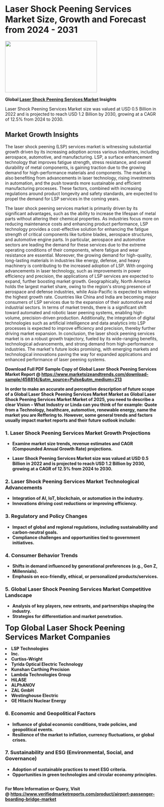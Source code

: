 <H1>Laser Shock Peening Services Market Size, Growth and Forecast from 2024 - 2031</H1><img class="aligncenter size-medium wp-image-584254" src="https://thirdeyenews.in/wp-content/uploads/2024/09/Global-Market-Research-300x168.jpeg" alt="" width="300" height="168" /><p><strong>Global&nbsp;<a href="https://www.marketsizeandtrends.com/download-sample/458814/&amp;utm_source=Pulse&amp;utm_medium=213">Laser Shock Peening Services Market</a> Insights</strong></p><p>Laser Shock Peening Services Market size was valued at USD 0.5 Billion in 2022 and is projected to reach USD 1.2 Billion by 2030, growing at a CAGR of 12.5% from 2024 to 2030.</p><p><h2>Market Growth Insights</h2> <p>The laser shock peening (LSP) services market is witnessing substantial growth driven by its increasing adoption across various industries, including aerospace, automotive, and manufacturing. LSP, a surface enhancement technology that improves fatigue strength, stress resistance, and overall durability of metal components, is gaining traction due to the growing demand for high-performance materials and components. The market is also benefiting from advancements in laser technology, rising investments in automation, and the push towards more sustainable and efficient manufacturing processes. These factors, combined with increasing regulations around product longevity and safety standards, are expected to propel the demand for LSP services in the coming years.</p> <p><strong></strong></p> <p>The laser shock peening services market is primarily driven by its significant advantages, such as the ability to increase the lifespan of metal parts without altering their chemical properties. As industries focus more on reducing maintenance costs and enhancing product performance, LSP technology provides a cost-effective solution for enhancing the fatigue strength of critical components like turbine blades, aerospace structures, and automotive engine parts. In particular, aerospace and automotive sectors are leading the demand for these services due to the extreme operating conditions of their components, where fatigue and wear resistance are essential. Moreover, the growing demand for high-quality, long-lasting materials in industries like energy, defense, and heavy machinery is contributing to the increased adoption of LSP. With ongoing advancements in laser technology, such as improvements in power efficiency and precision, the applications of LSP services are expected to expand, further boosting market growth. Geographically, North America holds the largest market share, owing to the region's strong presence of aerospace and defense industries, while Asia-Pacific is expected to witness the highest growth rate. Countries like China and India are becoming major consumers of LSP services due to the expansion of their automotive and industrial sectors. In terms of market trends, there is a significant shift toward automated and robotic laser peening systems, enabling high-volume, precision-driven production. Additionally, the integration of digital technologies such as artificial intelligence and data analytics into LSP processes is expected to improve efficiency and precision, thereby further driving market expansion. In conclusion, the laser shock peening services market is on a robust growth trajectory, fueled by its wide-ranging benefits, technological advancements, and strong demand from high-performance industries. The market's future looks promising, with emerging markets and technological innovations paving the way for expanded applications and enhanced performance of laser peening systems.</p> <p><strong></p><p><span class=""><strong>Download Full PDF Sample Copy of Global Laser Shock Peening Services Market Report</strong> @ <a href="https://www.marketsizeandtrends.com/download-sample/458814/&amp;utm_source=Pulse&amp;utm_medium=213" target="_blank">https://www.marketsizeandtrends.com/download-sample/458814/&amp;utm_source=Pulse&amp;utm_medium=213</a></span></p><p>In order to make an accurate and perceptive description of future scope of a Global&nbsp;Laser Shock Peening Services Market Market as Global&nbsp;Laser Shock Peening Services Market Market of 2025, you need to describe a clear Vision &ndash; What Industry or Linda can you think of for example: Quote from a Technology, healthcare, automotive, renewable energy, name the market you are Reffering to. However, some general trends and factors usually impact market reports and their future outlook include:</p><h3>1.&nbsp;<strong>Laser Shock Peening Services Market Growth Projections</strong></h3><ul><li>Examine market size trends, revenue estimates and CAGR (Compounded Annual Growth Rate) projections.</li><li><p>Laser Shock Peening Services Market size was valued at USD 0.5 Billion in 2022 and is projected to reach USD 1.2 Billion by 2030, growing at a CAGR of 12.5% from 2024 to 2030.</p></li></ul><h3>2.&nbsp;<strong>Laser Shock Peening Services Market Technological Advancements</strong></h3><ul><li>Integration of AI, IoT, blockchain, or automation in the industry.</li><li>Innovations driving cost reductions or improving efficiency.</li></ul><h3>3.&nbsp;<strong>Regulatory and Policy Changes</strong></h3><ul><li>Impact of global and regional regulations, including sustainability and carbon-neutral goals.</li><li>Compliance challenges and opportunities tied to government initiatives.</li></ul><h3>4.&nbsp;<strong>Consumer Behavior Trends</strong></h3><ul><li>Shifts in demand influenced by generational preferences (e.g., Gen Z, Millennials).</li><li>Emphasis on eco-friendly, ethical, or personalized products/services.</li></ul><h3>5.&nbsp;<strong>Global Laser Shock Peening Services Market Competitive Landscape</strong></h3><ul><li>Analysis of key players, new entrants, and partnerships shaping the industry.</li><li>Strategies for differentiation and market penetration.</li></ul><p data-pm-slice="1 1 []"><span style="color: inherit; font-family: inherit; font-size: 25px;">Top Global Laser Shock Peening Services Market Companies</span></p><div class="" data-test-id=""><p><li>LSP Technologies</li><li> Inc.</li><li> Curtiss-Wright</li><li> Tyrida Optical Electric Technology</li><li> Kunshan Carthing Precision</li><li> Lambda Technologies Group</li><li> HiLASE</li><li> ALPhANOV</li><li> ZAL GmbH</li><li> Westinghouse Electric</li><li> GE Hitachi Nuclear Energy</li></p></div><h3>6.&nbsp;<strong>Economic and Geopolitical Factors</strong></h3><ul><li>Influence of global economic conditions, trade policies, and geopolitical events.</li><li>Resilience of the market to inflation, currency fluctuations, or global crises.</li></ul><h3>7.&nbsp;<strong>Sustainability and ESG (Environmental, Social, and Governance)</strong></h3><ul><li>Adoption of sustainable practices to meet ESG criteria.</li><li>Opportunities in green technologies and circular economy principles.</li></ul><h2><strong style="font-size: 14px;">For More Information or Query, Visit @&nbsp;</strong><a style="background-color: #ffffff; font-size: 14px;" href="https://www.marketsizeandtrends.com/report/laser-shock-peening-services-market/" target="_blank">https://www.verifiedmarketreports.com/product/airport-passenger-boarding-bridge-market</a></h2>
